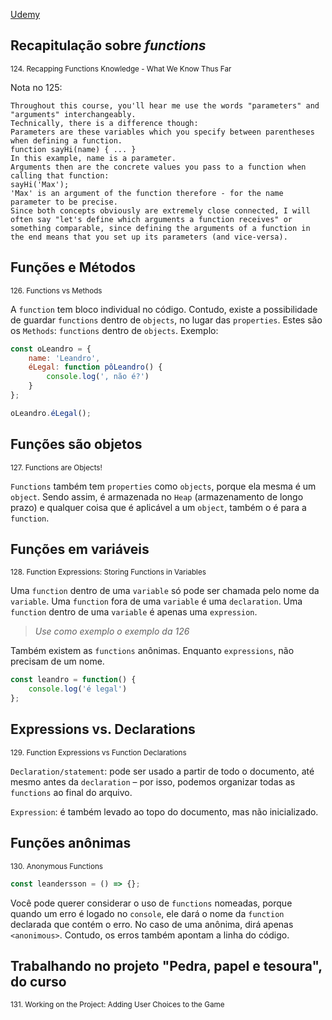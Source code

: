 [Udemy](https://www.udemy.com/course/javascript-the-complete-guide-2020-beginner-advanced/learn/lecture/15942550#notes)

## Recapitulação sobre _functions_
<sub>124. Recapping Functions Knowledge - What We Know Thus Far</sub>

Nota no 125:

    Throughout this course, you'll hear me use the words "parameters" and "arguments" interchangeably.
    Technically, there is a difference though:
    Parameters are these variables which you specify between parentheses when defining a function.
    function sayHi(name) { ... } 
    In this example, name is a parameter.
    Arguments then are the concrete values you pass to a function when calling that function:
    sayHi('Max');
    'Max' is an argument of the function therefore - for the name parameter to be precise.
    Since both concepts obviously are extremely close connected, I will often say "let's define which arguments a function receives" or something comparable, since defining the arguments of a function in the end means that you set up its parameters (and vice-versa).

## Funções e Métodos
<sub>126. Functions vs Methods</sub>

A ```function``` tem bloco individual no código. Contudo, existe a possibilidade de guardar ```functions``` dentro de ```objects```, no lugar das ```properties```. Estes são os ```Methods```: ```functions``` dentro de ```objects```. Exemplo:

```js
const oLeandro = {
    name: 'Leandro',
    éLegal: function pôLeandro() {
        console.log(', não é?')
    }
};

oLeandro.éLegal();
```
## Funções são objetos
<sub>127. Functions are Objects!</sub>

```Functions``` também tem ```properties``` como ```objects```, porque ela mesma é um ```object```. Sendo assim, é armazenada no ```Heap``` (armazenamento de longo prazo) e qualquer coisa que é aplicável a um ```object```, também o é para a ```function```.

## Funções em variáveis
<sub>128. Function Expressions: Storing Functions in Variables</sub>

Uma ```function``` dentro de uma ```variable``` só pode ser chamada pelo nome da ```variable```. Uma ```function``` fora de uma ```variable``` é uma ```declaration```. Uma ```function``` dentro de uma ```variable``` é apenas uma ```expression```. <br>
> _Use como exemplo o exemplo da 126_

Também existem as ```functions``` anônimas. Enquanto ```expressions```, não precisam de um nome.

```js
const leandro = function() {
    console.log('é legal')
};
```

## Expressions vs. Declarations
<sub>129. Function Expressions vs Function Declarations</sub>

```Declaration/statement```: pode ser usado a partir de todo o documento, até mesmo antes da ```declaration``` – por isso, podemos organizar todas as ```functions``` ao final do arquivo.

```Expression```: é também levado ao topo do documento, mas não inicializado.

## Funções anônimas
<sub>130. Anonymous Functions</sub>

```js
const leandersson = () => {};
```

Você pode querer considerar o uso de ```functions``` nomeadas, porque quando um erro é logado no ```console```, ele dará o nome da ```function``` declarada que contém o erro. No caso de uma anônima, dirá apenas ```<anonimous>```. Contudo, os erros também apontam a linha do código.

## Trabalhando no projeto "Pedra, papel e tesoura", do curso
<sub>131. Working on the Project: Adding User Choices to the Game</sub>


